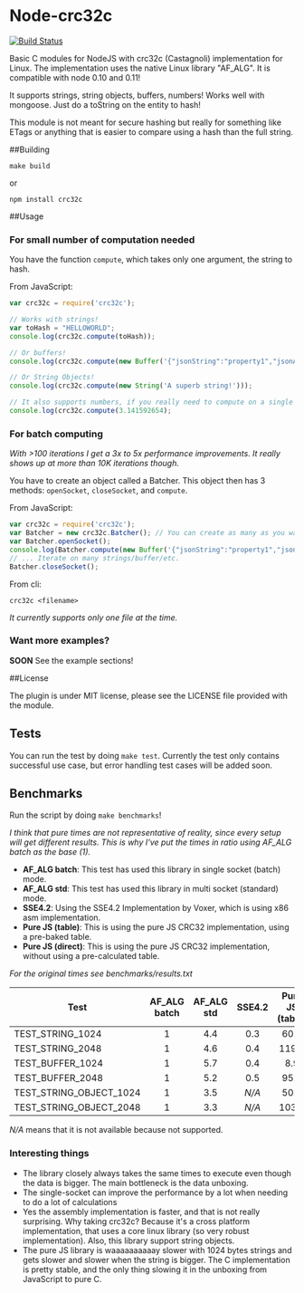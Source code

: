 Node-crc32c
===========

[![Build Status][travis.img]][travis.url]

Basic C  modules for NodeJS with crc32c (Castagnoli) implementation for Linux. The implementation uses the native Linux library "AF\_ALG".
It is compatible with node 0.10 and 0.11!

It supports strings, string objects, buffers, numbers! Works well with mongoose. Just do a toString on the entity to hash!

This module is not meant for secure hashing but really for something like ETags or anything that is easier to compare using a hash than the full string.

##Building

    make build

or

    npm install crc32c

##Usage

### For small number of computation needed

You have the function `compute`, which takes only one argument, the string to hash.

From JavaScript:
```javascript
var crc32c = require('crc32c');

// Works with strings!
var toHash = "HELLOWORLD";
console.log(crc32c.compute(toHash));

// Or buffers!
console.log(crc32c.compute(new Buffer('{"jsonString":"property1","jsonArray":["arr1","arr2","arr3"]}')));

// Or String Objects!
console.log(crc32c.compute(new String('A superb string!')));

// It also supports numbers, if you really need to compute on a single integer/float!
console.log(crc32c.compute(3.141592654);
```

### For batch computing

*With >100 iterations I get a 3x to 5x performance improvements. It really shows up at more than 10K iterations though.*

You have to create an object called a Batcher. This object then has 3 methods: `openSocket`, `closeSocket`, and `compute`.

From JavaScript:
```javascript
var crc32c = require('crc32c');
var Batcher = new crc32c.Batcher(); // You can create as many as you want. Every instance will use a single socket.
var Batcher.openSocket();
console.log(Batcher.compute(new Buffer('{"jsonString":"property1","jsonArray":["arr1","arr2","arr3"]}')));
// ... Iterate on many strings/buffer/etc.
Batcher.closeSocket();
```

From cli:
```shell
crc32c <filename>
```
*It currently supports only one file at the time.*

### Want more examples?

**SOON** See the example sections!

##License

The plugin is under MIT license, please see the LICENSE file provided with the module.


## Tests

You can run the test by doing `make test`. Currently the test only contains successful use case, but error handling test cases will be added soon.

## Benchmarks

Run the script by doing `make benchmarks`!

*I think that pure times are not representative of reality, since every setup will get different results. This is why I've put the times in ratio using AF_ALG batch as the base (1).*

- **AF_ALG batch**: This test has used this library in single socket (batch) mode.
- **AF_ALG std**: This test has used this library in multi socket (standard) mode.
- **SSE4.2**: Using the SSE4.2 Implementation by Voxer, which is using x86 asm implementation.
- **Pure JS (table)**: This is using the pure JS CRC32 implementation, using a pre-baked table.
- **Pure JS (direct)**: This is using the pure JS CRC32 implementation, without using a pre-calculated table.

*For the original times see benchmarks/results.txt*

| Test | AF_ALG batch | AF_ALG std | SSE4.2 | Pure JS (table) | Pure JS (direct) |
| ---- |:------------:|:----------:|:------:|:---------------:|:----------------:|
| TEST_STRING_1024 | 1 | 4.4 | 0.3 | 60.4 | 97.4 |
| TEST_STRING_2048 | 1 | 4.6 | 0.4 | 119.8 | 186.9 |
| TEST_BUFFER_1024 | 1 | 5.7 | 0.4 | 8.9 | 45.5 |
| TEST_BUFFER_2048 | 1 | 5.2 | 0.5 | 95.0 | 86.5 |
| TEST_STRING_OBJECT_1024 | 1 | 3.5 | *N/A* | 50.6 | 115.8 |
| TEST_STRING_OBJECT_2048 | 1 | 3.3 | *N/A* | 103.9 | 208.6 |

*N/A* means that it is not available because not supported.

### Interesting things

- The library closely always takes the same times to execute even though the data is bigger. The main bottleneck is the data unboxing.
- The single-socket can improve the performance by a lot when needing to do a lot of calculations
- Yes the assembly implementation is faster, and that is not really surprising. Why taking crc32c? Because it's a cross platform implementation, that uses a core linux library (so very robust implementation). Also, this library support string objects.
- The pure JS library is waaaaaaaaaay slower with 1024 bytes strings and gets slower and slower when the string is bigger. The C implementation is pretty stable, and the only thing slowing it in the unboxing from JavaScript to pure C.

[travis.img]: https://api.travis-ci.org/dozoisch/node-crc32c.svg
[travis.url]: https://travis-ci.org/dozoisch/node-crc32c
